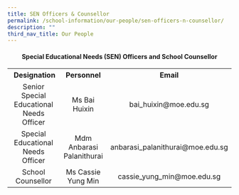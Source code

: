 ```yaml
---
title: SEN Officers & Counsellor
permalink: /school-information/our-people/sen-officers-n-counsellor/
description: ""
third_nav_title: Our People
---
```

<h4 style="text-align: center;"><strong>Special Educational Needs (SEN) Officers&nbsp;</strong><strong>and School Counsellor</strong></h4>
<table>
<tbody>
<tr>
<th style="text-align: center;">&nbsp;Designation</th>
<th style="text-align: center;">Personnel</th>
<th style="text-align: center;">Email</th>
</tr>
<tr>
<td style="text-align: center;">Senior Special Educational Needs Officer</td>
<td style="text-align: center;">Ms Bai Huixin</td>
<td style="text-align: center;">bai_huixin@moe.edu.sg</td>
</tr>
<tr>
<td style="text-align: center;">Special Educational Needs Officer</td>
<td style="text-align: center;">Mdm Anbarasi Palanithurai</td>
<td style="text-align: center;">anbarasi_palanithurai@moe.edu.sg</td>
</tr>
<tr>
<td style="text-align: center;">School Counsellor</td>
<td style="text-align: center;">Ms Cassie Yung Min</td>
<td style="text-align: center;">cassie_yung_min@moe.edu.sg</td>
</tr>
</tbody>
</table>